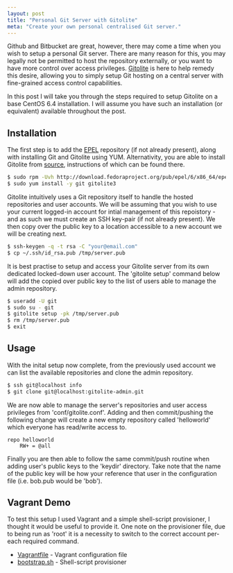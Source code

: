 ```yaml
---
layout: post
title: "Personal Git Server with Gitolite"
meta: "Create your own personal centralised Git server."
---
```


Github and Bitbucket are great, however, there may come a time when you wish to setup a personal Git server.
There are many reason for this, you may legally not be permitted to host the repository externally, or you want to have more control over access privileges.
[Gitolite](http://gitolite.com/gitolite/index.html) is here to help remedy this desire, allowing you to simply setup Git hosting on a central server with fine-grained access control capabilities.
<!--more-->

In this post I will take you through the steps required to setup Gitolite on a base CentOS 6.4 installation.
I will assume you have such an installation (or equivalent) available throughout the post.

## Installation

The first step is to add the [EPEL](http://fedoraproject.org/wiki/EPEL) repository (if not already present), along with installing Git and Gitolite using YUM.
Alternativity, you are able to install Gitolite from [source](http://github.com/sitaramc/gitolite), instructions of which can be found there.

```bash
$ sudo rpm -Uvh http://download.fedoraproject.org/pub/epel/6/x86_64/epel-release-6-8.noarch.rpm
$ sudo yum install -y git gitolite3
```

Gitolite intuitively uses a Git repository itself to handle the hosted repositories and user accounts.
We will be assuming that you wish to use your current logged-in account for intial management of this repoistory - and as such we must create an SSH key-pair (if not already present).
We then copy over the public key to a location accessible to a new account we will be creating next.

```bash
$ ssh-keygen -q -t rsa -C "your@email.com"
$ cp ~/.ssh/id_rsa.pub /tmp/server.pub
```

It is best practise to setup and access your Gitolite server from its own dedicated locked-down user account.
The 'gitolite setup' command below will add the copied over public key to the list of users able to manage the admin repository.

```bash
$ useradd -U git
$ sudo su - git
$ gitolite setup -pk /tmp/server.pub
$ rm /tmp/server.pub
$ exit
```

## Usage

With the inital setup now complete, from the previously used account we can list the available repositories and clone the admin repository.

```bash
$ ssh git@localhost info
$ git clone git@localhost:gitolite-admin.git
```

We are now able to manage the server's repositories and user access privileges from 'conf/gitolite.conf'.
Adding and then commit/pushing the following change will create a new empty repository called 'helloworld' which everyone has read/write access to.

```text
repo helloworld
    RW+ = @all
```

Finally you are then able to follow the same commit/push routine when adding user's public keys to the 'keydir' directory.
Take note that the name of the public key will be how your reference that user in the configuration file (i.e. bob.pub would be 'bob').

## Vagrant Demo

To test this setup I used Vagrant and a simple shell-script provisioner, I thought it would be useful to provide it.
One note on the provisioner file, due to being run as 'root' it is a necessity to switch to the correct account per-each required command.

- [Vagrantfile](/uploads/personal-git-server-with-gitolite/Vagrantfile) - Vagrant configuration file
- [bootstrap.sh](/uploads/personal-git-server-with-gitolite/bootstrap.sh) - Shell-script provisioner
